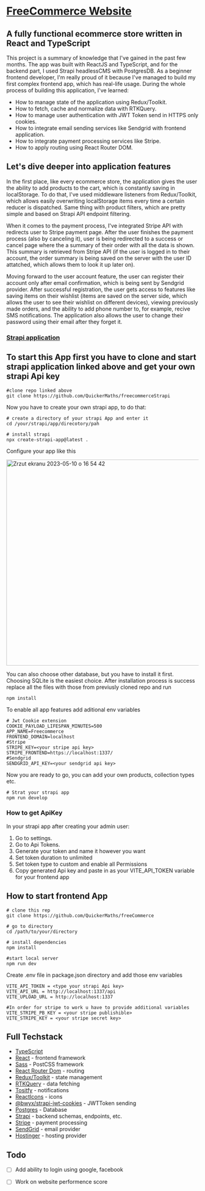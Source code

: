 # [FreeCommerce Website](https://freecommerce.shop)

## A fully functional ecommerce store written in React and TypeScript

This project is a summary of knowledge that I've gained in the past few months. The app was built with ReactJS and TypeScript, and for the backend part, I used Strapi headlessCMS with PostgresDB. As a beginner frontend developer, I'm really proud of it because I've managed to build my first complex frontend app, which has real-life usage. During the whole process of building this application, I've learned:

* How to manage state of the application using Redux/Toolkit.
* How to fetch, cache and normalize data with RTKQuery.
* How to manage user authentication with JWT Token send in HTTPS only cookies.
* How to integrate email sending services like Sendgrid with frontend application.
* How to integrate payment processing services like Stripe.
* How to apply routing using React Router DOM.


## Let's dive deeper into application features

In the first place, like every ecommerce store, the application gives the user the ability to add products to the cart, which is constantly saving in localStorage. To do that, I've used middleware listeners from Redux/Toolkit, which allows easily overwriting localStorage items every time a certain reducer is dispatched. Same thing with product filters, which are pretty simple and based on Strapi API endpoint filtering.

When it comes to the payment process, I've integrated Stripe API with redirects user to Stripe payment page. After the user finishes the payment process (also by canceling it), user is being redirected to a success or cancel page where the a summary of their order with all the data is shown. This summary is retrieved from Stripe API (if the user is logged in to their account, the order summary is being saved on the server with the user ID attatched, which allows them to look it up later on).

Moving forward to the user account feature, the user can register their account only after email confirmation, which is being sent by Sendgrid provider. After successful registration, the user gets access to features like saving items on their wishlist (items are saved on the server side, which allows the user to see their wishlist on different devices), viewing previously made orders, and the ability to add phone number to, for example, recive SMS notifications. The application also allows the user to change their password using their email after they forget it.

### [Strapi application](https://github.com/QuickerMaths/freecommerceStrapi)

## To start this App first you have to clone and start strapi application linked above and get your own strapi Api key

``` 
#clone repo linked above 
git clone https://github.com/QuickerMaths/freecommerceStrapi
```

Now you have to create your own strapi app, to do that:

```
# create a directory of your strapi App and enter it
cd /your/strapi/app/direcotory/pah

# install strapi 
npx create-strapi-app@latest .
```

Configure your app like this

<img width="540" alt="Zrzut ekranu 2023-05-10 o 16 54 42" src="https://github.com/QuickerMaths/freeCommerce/assets/116837090/9b759432-5c31-429c-99ad-2d0bcab18212">

You can also choose other database, but you have to install it first. Choosing SQLite is the easiest choice.
After installation process is success replace all the files with those from previusly cloned repo and run

```
npm install
````

To enable all app features add aditional env variables

```
# Jwt Cookie extension
COOKIE_PAYLOAD_LIFESPAN_MINUTES=500
APP_NAME=Freecommerce
FRONTEND_DOMAIN=localhost
#Stripe
STRIPE_KEY=<your stripe api key>
STRIPE_FRONTEND=https://localhost:1337/
#Sendgrid
SENDGRID_API_KEY=<your sendgrid api key>
```

Now you are ready to go, you can add your own products, collection types etc.

```
# Strat your strapi app 
npm run develop
```

### How to get ApiKey 

In your strapi app after creating your admin user: 
1. Go to settings.
2. Go to Api Tokens.
3. Generate your token and name it however you want
4. Set token duration to unlimited 
5. Set token type to custom and enable all Permissions
6. Copy generated Api key and paste in as your VITE_API_TOKEN variable for your frontend app

## How to start frontend App

```
# clone this rep 
git clone https://github.com/QuickerMaths/freeCommerce

# go to directory
cd /path/to/your/directory

# install dependencies
npm install

#start local server
npm run dev
```
Create .env file in package.json directory and add those env variables

```
VITE_API_TOKEN = <type your strapi Api key>
VITE_API_URL = http://localhost:1337/api
VITE_UPLOAD_URL = http://localhost:1337

#In order for stripe to work u have to provide additional variables
VITE_STRIPE_PB_KEY = <your stripe publishible>
VITE_STRIPE_KEY = <your stripe secret key>
```

## Full Techstack

* [TypeScript](https://www.typescriptlang.org/)
* [React](https://react.dev/) - frontend framework
* [Sass](https://sass-lang.com/) - PostCSS framework
* [React Router Dom](https://reactrouter.com/en/main) - routing
* [Redux/Toolkit](https://redux-toolkit.js.org/) - state management
* [RTKQuery](https://redux-toolkit.js.org/rtk-query/overview) - data fetching
* [Tositfy](https://www.npmjs.com/package/react-toastify) - notifications
* [ReactIcons](https://github.com/react-icons/react-icons) - icons
* [@bwyx/strapi-jwt-cookies](https://github.com/bwyx/strapi-jwt-cookies) - JWTToken sending
* [Postgres](https://www.postgresql.org/) - Database
* [Strapi](https://strapi.io/) - backend schemas, endpoints, etc.
* [Stripe](https://stripe.com/en-pl) - payment processing
* [SendGrid](https://sendgrid.com/) - email provider
* [Hostinger](https://www.hostinger.pl/) - hosting provider

## Todo 

- [ ] Add ability to login using google, facebook
- [ ] Work on website performence score


